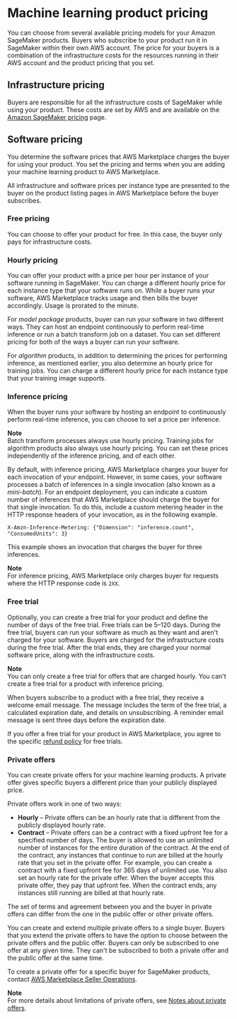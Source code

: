 # Machine learning product pricing<a name="machine-learning-pricing"></a>

You can choose from several available pricing models for your Amazon SageMaker products\. Buyers who subscribe to your product run it in SageMaker within their own AWS account\. The price for your buyers is a combination of the infrastructure costs for the resources running in their AWS account and the product pricing that you set\.

## Infrastructure pricing<a name="ml-infrastructure-pricing"></a>

Buyers are responsible for all the infrastructure costs of SageMaker while using your product\. These costs are set by AWS and are available on the [Amazon SageMaker pricing](https://aws.amazon.com/sagemaker/pricing/) page\.

## Software pricing<a name="ml-software-pricing"></a>

You determine the software prices that AWS Marketplace charges the buyer for using your product\. You set the pricing and terms when you are adding your machine learning product to AWS Marketplace\.

All infrastructure and software prices per instance type are presented to the buyer on the product listing pages in AWS Marketplace before the buyer subscribes\.

### Free pricing<a name="ml-pricing-free"></a>

You can choose to offer your product for free\. In this case, the buyer only pays for infrastructure costs\.

### Hourly pricing<a name="ml-pricing-hourly"></a>

You can offer your product with a price per hour per instance of your software running in SageMaker\. You can charge a different hourly price for each instance type that your software runs on\. While a buyer runs your software, AWS Marketplace tracks usage and then bills the buyer accordingly\. Usage is prorated to the minute\.

For *model package* products, buyer can run your software in two different ways\. They can host an endpoint continuously to perform real\-time inference or run a batch transform job on a dataset\. You can set different pricing for both of the ways a buyer can run your software\.

For *algorithm* products, in addition to determining the prices for performing inference, as mentioned earlier, you also determine an hourly price for training jobs\. You can charge a different hourly price for each instance type that your training image supports\.

### Inference pricing<a name="ml-pricing-inference"></a>

When the buyer runs your software by hosting an endpoint to continuously perform real\-time inference, you can choose to set a price per inference\.

**Note**  
Batch transform processes always use hourly pricing\. Training jobs for algorithm products also always use hourly pricing\. You can set these prices independently of the inference pricing, and of each other\.

By default, with inference pricing, AWS Marketplace charges your buyer for each invocation of your endpoint\. However, in some cases, your software processes a batch of inferences in a single invocation \(also known as a *mini\-batch*\)\. For an endpoint deployment, you can indicate a custom number of inferences that AWS Marketplace should charge the buyer for that single invocation\. To do this, include a custom metering header in the HTTP response headers of your invocation, as in the following example\.

```
X-Amzn-Inference-Metering: {"Dimension": "inference.count", "ConsumedUnits": 3}
```

This example shows an invocation that charges the buyer for three inferences\.

**Note**  
For inference pricing, AWS Marketplace only charges buyer for requests where the HTTP response code is `2XX`\.

### Free trial<a name="ml-pricing-free-trial"></a>

Optionally, you can create a free trial for your product and define the number of days of the free trial\. Free trials can be 5–120 days\. During the free trial, buyers can run your software as much as they want and aren't charged for your software\. Buyers are charged for the infrastructure costs during the free trial\. After the trial ends, they are charged your normal software price, along with the infrastructure costs\.

**Note**  
You can only create a free trial for offers that are charged hourly\. You can't create a free trial for a product with inference pricing\.

When buyers subscribe to a product with a free trial, they receive a welcome email message\. The message includes the term of the free trial, a calculated expiration date, and details on unsubscribing\. A reminder email message is sent three days before the expiration date\.

If you offer a free trial for your product in AWS Marketplace, you agree to the specific [ refund policy](https://docs.aws.amazon.com/marketplace/latest/userguide/refunds.html#refund-policy) for free trials\.

### Private offers<a name="ml-pricing-private"></a>

You can create private offers for your machine learning products\. A private offer gives specific buyers a different price than your publicly displayed price\.

Private offers work in one of two ways:
+ **Hourly** – Private offers can be an hourly rate that is different from the publicly displayed hourly rate\.
+ **Contract** – Private offers can be a contract with a fixed upfront fee for a specified number of days\. The buyer is allowed to use an unlimited number of instances for the entire duration of the contract\. At the end of the contract, any instances that continue to run are billed at the hourly rate that you set in the private offer\. For example, you can create a contract with a fixed upfront fee for 365 days of unlimited use\. You also set an hourly rate for the private offer\. When the buyer accepts this private offer, they pay that upfront fee\. When the contract ends, any instances still running are billed at that hourly rate\.

The set of terms and agreement between you and the buyer in private offers can differ from the one in the public offer or other private offers\.

You can create and extend multiple private offers to a single buyer\. Buyers that you extend the private offers to have the option to choose between the private offers and the public offer\. Buyers can only be subscribed to one offer at any given time\. They can't be subscribed to both a private offer and the public offer at the same time\.

To create a private offer for a specific buyer for SageMaker products, contact [ AWS Marketplace Seller Operations](https://aws.amazon.com/marketplace/management/contact-us/)\.

**Note**  
For more details about limitations of private offers, see [Notes about private offers](private-offers-overview.md#private-offer-limitations)\.
